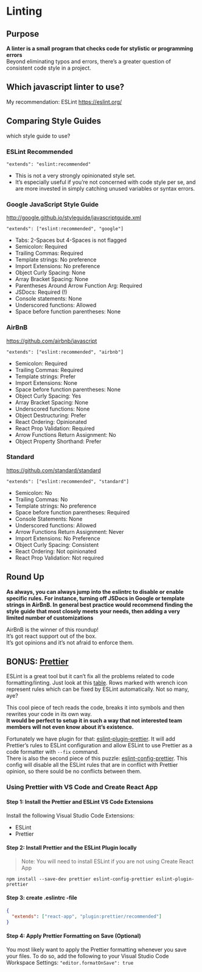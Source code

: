 
# Linting
## Purpose
**A linter is a small program that checks code for stylistic or programming errors**     
Beyond eliminating typos and errors, there’s a greater question of consistent code style in a project.
## Which javascript linter to use?
My recommendation: ESLint https://eslint.org/
## Comparing Style Guides
which style guide to use?
### ESLint Recommended
`"extends": "eslint:recommended"`     

- This is not a very strongly opinionated style set.
- It’s especially useful if you’re not concerned with code style per se, and are more invested in simply catching unused variables or syntax errors.
### Google JavaScript Style Guide
http://google.github.io/styleguide/javascriptguide.xml    

`"extends": ["eslint:recommended", "google"]`
- Tabs: 2-Spaces but 4-Spaces is not flagged
- Semicolon: Required
- Trailing Commas: Required
- Template strings: No preference
- Import Extensions: No preference
- Object Curly Spacing: None
- Array Bracket Spacing: None
- Parentheses Around Arrow Function Arg: Required
- JSDocs: Required (!)
- Console statements: None
- Underscored functions: Allowed
- Space before function parentheses: None
### AirBnB
https://github.com/airbnb/javascript    

`"extends": ["eslint:recommended", "airbnb"]`
- Semicolon: Required
- Trailing Commas: Required
- Template strings: Prefer
- Import Extensions: None
- Space before function parentheses: None
- Object Curly Spacing: Yes
- Array Bracket Spacing: None
- Underscored functions: None
- Object Destructuring: Prefer
- React Ordering: Opinionated
- React Prop Validation: Required
- Arrow Functions Return Assignment: No
- Object Property Shorthand: Prefer
### Standard
https://github.com/standard/standard     

`"extends": ["eslint:recommended", "standard"]`
- Semicolon: No
- Trailing Commas: No
- Template strings: No preference
- Space before function parentheses: Required
- Console Statements: None
- Underscored functions: Allowed
- Arrow Functions Return Assignment: Never
- Import Extensions: No Preference
- Object Curly Spacing: Consistent
- React Ordering: Not opinionated
- React Prop Validation: Not required

## Round Up
**As always, you can always jump into the eslintrc to disable or enable specific rules. For instance, turning off JSDocs in Google or template strings in AirBnB. In general best practice would recommend finding the style guide that most closely meets your needs, then adding a very limited number of customizations**     

AirBnB is the winner of this roundup!    
It’s got react support out of the box.    
It’s got opinions and it’s not afraid to enforce them.
## BONUS: [Prettier](https://prettier.io/)
ESLint is a great tool but it can’t fix all the problems related to code formatting/linting. Just look at this [table](https://eslint.org/docs/rules/). Rows marked with wrench icon represent rules which can be fixed by ESLint automatically. Not so many, aye?    

This cool piece of tech reads the code, breaks it into symbols and then rewrites your code in its own way.    
**It would be perfect to setup it in such a way that not interested team members will not even know about it’s existence.**    

Fortunately we have plugin for that: [eslint-plugin-prettier](https://github.com/prettier/eslint-plugin-prettier). It will add Prettier’s rules to ESLint configuration and allow ESLint to use Prettier as a code formatter with `--fix` command.    
There is also the second piece of this puzzle: [eslint-config-prettier](https://github.com/prettier/eslint-config-prettier). This config will disable all the ESLint rules that are in conflict with Prettier opinion, so there sould be no conflicts between them.

### Using Prettier with VS Code and Create React App

#### Step 1: Install the Prettier and ESLint VS Code Extensions
Install the following Visual Studio Code Extensions: 
- ESLint 
- Prettier

#### Step 2: Install Prettier and the ESLint Plugin locally
> Note: You will need to install ESLint if you are not using Create React App    

`npm install --save-dev prettier eslint-config-prettier eslint-plugin-prettier`

#### Step 3: create .eslintrc -file
```JSON
{
  "extends": ["react-app", "plugin:prettier/recommended"]
}
```

#### Step 4: Apply Prettier Formatting on Save (Optional)
You most likely want to apply the Prettier formatting whenever you save your files. To do so, add the following to your Visual Studio Code Workspace Settings: `"editor.formatOnSave": true`
